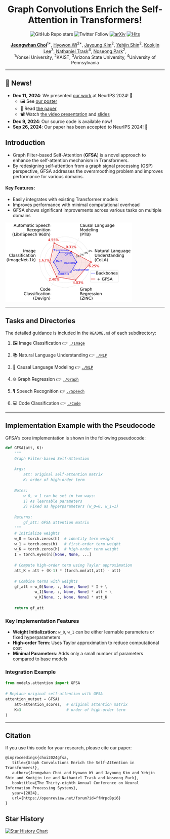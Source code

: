 <div align=center>
<h1>Graph Convolutions Enrich the Self-Attention in Transformers!</h1>

![GitHub Repo stars](https://img.shields.io/github/stars/jeongwhanchoi/GFSA) ![Twitter Follow](https://img.shields.io/twitter/follow/jeongwhan_choi?style=social)
 [![arXiv](https://img.shields.io/badge/arXiv-2312.04234-b31b1b.svg)](https://arxiv.org/abs/2312.04234) [![Hits](https://hits.seeyoufarm.com/api/count/incr/badge.svg?url=https%3A%2F%2Fgithub.com%2Fjeongwhanchoi%2FGFSA&count_bg=%230D6CFF&title_bg=%23555555&icon=&icon_color=%23E7E7E7&title=hits&edge_flat=false)](https://hits.seeyoufarm.com)

<div>
      <a href="https://www.jeongwhanchoi.com" target="_blank"><b>Jeongwhan Choi</b></a><sup>1*</sup>,
      <a href="https://scholar.google.co.kr/citations?user=-foMLcAAAAAJ&hl=en" target="_blank">Hyowon Wi</a><sup>2*</sup>,
    <a href="https://scholar.google.co.kr/citations?user=3qbSHGwAAAAJ&hl=en" target="_blank">Jayoung Kim</a><sup>2</sup>,
    <a href="https://scholar.google.com/citations?user=svpxCY4AAAAJ&hl=en" target="_blank">Yehjin Shin</a><sup>2</sup>,
      <a href="https://klee44.github.io" target="_blank">Kookjin Lee</a><sup>3</sup>,
      <a href="https://scholar.google.com/citations?user=6iLMZkwAAAAJ&hl=en" target="_blank">Nathaniel Trask</a><sup>4</sup>,
      <a href="https://sites.google.com/view/noseong" target="_blank">Noseong Park</a><sup>2</sup>,
    <div>
    <sup>1</sup>Yonsei University, <sup>2</sup>KAIST, <sup>3</sup>Arizona State University, <sup>4</sup>University of Pennsylvania
    </div>
</div>
</div>

---

## 📢 News!
- **Dec 11, 2024**: We presented [our work](https://neurips.cc/virtual/2024/poster/94193) at NeurIPS 2024! 🚀
    - 🖼️ See [our poster](https://neurips.cc/media/PosterPDFs/NeurIPS%202024/94193.png?t=1733675592.777139)
    - 📄 Read [the paper](https://arxiv.org/abs/2312.04234)
    - 📽️ Watch [the video presentation](https://neurips.cc/virtual/2024/poster/94193) and [slides](https://neurips.cc/media/neurips-2024/Slides/94193_0yIQJyD.pdf)
- **Dec 9, 2024**: Our source code is available now!
- **Sep 26, 2024**: Our paper has been accepted to NeurIPS 2024! 🎉

## Introduction

- Graph Filter-based Self-Attention (**GFSA**) is a novel approach to enhance the self-attention mechanism in Transformers. 
- By redesigning self-attention from a graph signal processing (GSP) perspective, GFSA addresses the oversmoothing problem and improves performance for various domains.

#### Key Features:
- Easily integrates with existing Transformer models
- Improves performance with minimal computational overhead
- GFSA shows significant improvements across various tasks on multiple domains

<img src="asset/radar.png" width="400">

---

## Tasks and Directories 

The detailed guidance is included in the `README.md` of each subdirectory:

1. 🖼️ Image Classification 👉 [`./Image`](./Image)

2. 📚 Natural Language Understanding 👉 [`./NLP`](./NLP)

3. 🧠 Causal Language Modeling  👉 [`./NLP`](./NLP)

4. 🌐 Graph Regression 👉 [`./Graph`](./Graph)

5. 🎙️ Speech Recognition  👉 [`./Speech`](./Speech)

6. 💻 Code Classification  👉 [`./Code`](./Code)

---

## Implementation Example with the Pseudocode

GFSA's core implementation is shown in the following pseudocode:

```python
def GFSA(att, K):
    """
    Graph Filter-based Self-Attention
    
    Args:
        att: original self-attention matrix
        K: order of high-order term
        
    Notes:
        w_0, w_1 can be set in two ways:
        1) As learnable parameters
        2) Fixed as hyperparameters (w_0=0, w_1=1)
    
    Returns:
        gf_att: GFSA attention matrix
    """
    # Initialize weights
    w_0 = torch.zeros(h)  # identity term weight
    w_1 = torch.ones(h)   # first-order term weight  
    w_K = torch.zeros(h)  # high-order term weight
    I = torch.eyes(n)[None, None, ...]
    
    # Compute high-order term using Taylor approximation
    att_K = att + (K-1) * (torch.mm(att,att) - att)
    
    # Combine terms with weights
    gf_att = w_0[None, :, None, None] * I + \
             w_1[None, :, None, None] * att + \
             w_K[None, :, None, None] * att_K
             
    return gf_att
```

### Key Implementation Features

- **Weight Initialization**: `w_0`, `w_1` can be either learnable parameters or fixed hyperparameters
- **High-order Term**: Uses Taylor approximation to reduce computational cost
- **Minimal Parameters**: Adds only a small number of parameters compared to base models

### Integration Example

```python
from models.attention import GFSA

# Replace original self-attention with GFSA
attention_output = GFSA(
    att=attention_scores,  # original attention matrix
    K=3                    # order of high-order term
)
```

---


## Citation
If you use this code for your research, please cite our paper:

```
@inproceedings{choi2024gfsa,
   title={Graph Convolutions Enrich the Self-Attention in Transformers!},
   author={Jeongwhan Choi and Hyowon Wi and Jayoung Kim and Yehjin Shin and Kookjin Lee and Nathaniel Trask and Noseong Park},
   booktitle={The Thirty-eighth Annual Conference on Neural Information Processing Systems},
   year={2024},
   url={https://openreview.net/forum?id=ffNrpcBpi6}
}
```

## Star History

[![Star History Chart](https://api.star-history.com/svg?repos=jeongwhanchoi/GFSA&type=Date)](https://star-history.com/#jeongwhanchoi/GFSA&Date)